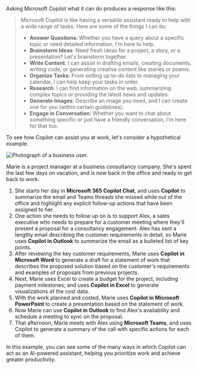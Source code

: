 Asking Microsoft Copilot what it can do produces a response like this:

> Microsoft Copilot is like having a versatile assistant ready to help with a wide range of tasks. Here are some of the things I can do:
>
> - **Answer Questions**: Whether you have a query about a specific topic or need detailed information, I'm here to help.
> - **Brainstorm Ideas**: Need fresh ideas for a project, a story, or a presentation? Let's brainstorm together.
> - **Write Content**: I can assist in drafting emails, creating documents, writing code, or generating creative content like stories or poems.
> - **Organize Tasks**: From setting up to-do lists to managing your calendar, I can help keep your tasks in order.
> - **Research**: I can find information on the web, summarizing complex topics or providing the latest news and updates.
> - **Generate Images**: Describe an image you need, and I can create one for you (within certain guidelines).
> - **Engage in Conversation**: Whether you want to chat about something specific or just have a friendly conversation, I'm here for that too.

To see how Copilot can assist you at work, let's consider a hypothetical example.

![Photograph of a business user.](../media/business-user.jpg)

Marie is a project manager at a business consultancy company. She's spent the last few days on vacation, and is now back in the office and ready to get back to work.

1. She starts her day in **Microsoft 365 Copilot Chat**, and uses **Copilot** to summarize the email and Teams threads she missed while out of the office and highlight any explicit follow-up actions that have been assigned to her.
1. One action she needs to follow up on is to support Alex, a sales executive who needs to prepare for a customer meeting where they'll present a proposal for a consultancy engagement. Alex has sent a lengthy email describing the customer requirements in detail, so Marie uses **Copilot in Outlook** to summarize the email as a bulleted list of key points.
1. After reviewing the key customer requirements, Marie uses **Copilot in Microsoft Word** to generate a draft for a statement of work that describes the proposed solution based on the customer's requirements and examples of proposals from previous projects.
1. Next, Marie uses Excel to create a budget for the project, including payment milestones; and uses **Copilot in Excel** to generate visualizations of the cost data.
1. With the work planned and costed, Marie uses **Copilot in Microsoft PowerPoint** to create a presentation based on the statement of work.
1. Now Marie can use **Copilot in Outlook** to find Alex's availability and schedule a meeting to sync on the proposal.
1. That afternoon, Marie meets with Alex using **Microsoft Teams**, and uses Copilot to generate a summary of the call with specific actions for each of them.

In this example, you can see some of the many ways in which Copilot can act as an AI-powered assistant, helping you prioritize work and achieve greater productivity.
